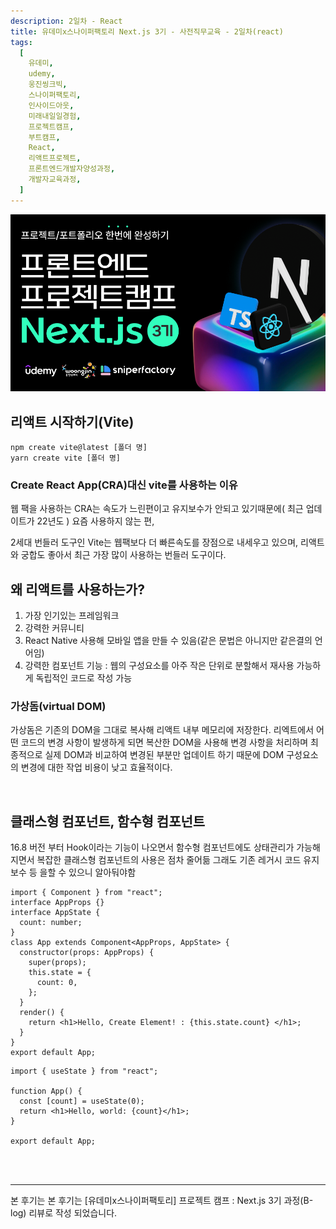 ```yaml
---
description: 2일차 - React
title: 유데미x스나이퍼팩토리 Next.js 3기 - 사전직무교육 - 2일차(react)
tags:
  [
    유데미,
    udemy,
    웅진씽크빅,
    스나이퍼팩토리,
    인사이드아웃,
    미래내일일경험,
    프로젝트캠프,
    부트캠프,
    React,
    리액트프로젝트,
    프론트엔드개발자양성과정,
    개발자교육과정,
  ]
---
```


![](./img/image-1.png)

## 리액트 시작하기(Vite)

```
npm create vite@latest [폴더 명]
yarn create vite [폴더 명]

```

### Create React App(CRA)대신 vite를 사용하는 이유

웹 팩을 사용하는 CRA는 속도가 느린편이고 유지보수가 안되고 있기때문에( 최근 업데이트가 22년도 ) 요즘 사용하지 않는 편,

2세대 번들러 도구인 Vite는 웹팩보다 더 빠른속도를 장점으로 내세우고 있으며, 리액트와 궁합도 좋아서 최근 가장 많이 사용하는 번들러 도구이다.

## 왜 리액트를 사용하는가?

1. 가장 인기있는 프레임워크
2. 강력한 커뮤니티
3. React Native 사용해 모바일 앱을 만들 수 있음(같은 문법은 아니지만 같은결의 언어임)
4. 강력한 컴포넌트 기능 : 웹의 구성요소를 아주 작은 단위로 분할해서 재사용 가능하게 독립적인 코드로 작성 가능

### 가상돔(virtual DOM)

가상돔은 기존의 DOM을 그대로 복사해 리액트 내부 메모리에 저장한다. 리엑트에서 어떤 코드의 변경 사항이 발생하게 되면 복산한 DOM을 사용해 변경 사항을 처리하며 최종적으로 실제 DOM과 비교하여 변경된 부분만 업데이트 하기 때문에 DOM 구성요소의 변경에 대한 작업 비용이 낮고 효율적이다.

<br />

## 클래스형 컴포넌트, 함수형 컴포넌트

16.8 버전 부터 Hook이라는 기능이 나오면서 함수형 컴포넌트에도 상태관리가 가능해지면서 복잡한 클래스형 컴포넌트의 사용은 점차 줄어듦 그래도 기존 레거시 코드 유지보수 등 을할 수 있으니 알아둬야함

```tsx title='클래스형 컴포넌트'
import { Component } from "react";
interface AppProps {}
interface AppState {
  count: number;
}
class App extends Component<AppProps, AppState> {
  constructor(props: AppProps) {
    super(props);
    this.state = {
      count: 0,
    };
  }
  render() {
    return <h1>Hello, Create Element! : {this.state.count} </h1>;
  }
}
export default App;
```

```tsx title='함수형 컴포넌트'
import { useState } from "react";

function App() {
  const [count] = useState(0);
  return <h1>Hello, world: {count}</h1>;
}

export default App;
```

<br />
<br />

---

본 후기는 본 후기는 [유데미x스나이퍼팩토리] 프로젝트 캠프 : Next.js 3기 과정(B-log) 리뷰로 작성 되었습니다.
